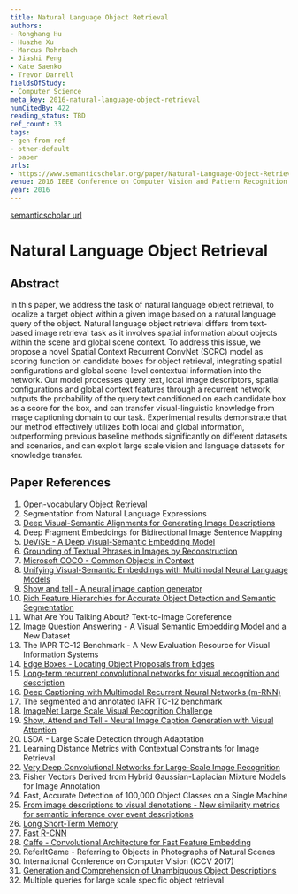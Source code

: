 ```yaml
---
title: Natural Language Object Retrieval
authors:
- Ronghang Hu
- Huazhe Xu
- Marcus Rohrbach
- Jiashi Feng
- Kate Saenko
- Trevor Darrell
fieldsOfStudy:
- Computer Science
meta_key: 2016-natural-language-object-retrieval
numCitedBy: 422
reading_status: TBD
ref_count: 33
tags:
- gen-from-ref
- other-default
- paper
urls:
- https://www.semanticscholar.org/paper/Natural-Language-Object-Retrieval-Hu-Xu/d696a1923288e6c15422660de9553f6fdb6a4fae?sort=total-citations
venue: 2016 IEEE Conference on Computer Vision and Pattern Recognition (CVPR)
year: 2016
---
```


[semanticscholar url](https://www.semanticscholar.org/paper/Natural-Language-Object-Retrieval-Hu-Xu/d696a1923288e6c15422660de9553f6fdb6a4fae?sort=total-citations)

# Natural Language Object Retrieval

## Abstract

In this paper, we address the task of natural language object retrieval, to localize a target object within a given image based on a natural language query of the object. Natural language object retrieval differs from text-based image retrieval task as it involves spatial information about objects within the scene and global scene context. To address this issue, we propose a novel Spatial Context Recurrent ConvNet (SCRC) model as scoring function on candidate boxes for object retrieval, integrating spatial configurations and global scene-level contextual information into the network. Our model processes query text, local image descriptors, spatial configurations and global context features through a recurrent network, outputs the probability of the query text conditioned on each candidate box as a score for the box, and can transfer visual-linguistic knowledge from image captioning domain to our task. Experimental results demonstrate that our method effectively utilizes both local and global information, outperforming previous baseline methods significantly on different datasets and scenarios, and can exploit large scale vision and language datasets for knowledge transfer.

## Paper References

1. Open-vocabulary Object Retrieval
2. Segmentation from Natural Language Expressions
3. [Deep Visual-Semantic Alignments for Generating Image Descriptions](2017-deep-visual-semantic-alignments-for-generating-image-descriptions)
4. Deep Fragment Embeddings for Bidirectional Image Sentence Mapping
5. [DeViSE - A Deep Visual-Semantic Embedding Model](2013-devise-a-deep-visual-semantic-embedding-model)
6. [Grounding of Textual Phrases in Images by Reconstruction](2016-grounding-of-textual-phrases-in-images-by-reconstruction)
7. [Microsoft COCO - Common Objects in Context](2014-microsoft-coco-common-objects-in-context)
8. [Unifying Visual-Semantic Embeddings with Multimodal Neural Language Models](2014-unifying-visual-semantic-embeddings-with-multimodal-neural-language-models)
9. [Show and tell - A neural image caption generator](2015-show-and-tell-a-neural-image-caption-generator)
10. [Rich Feature Hierarchies for Accurate Object Detection and Semantic Segmentation](2014-rich-feature-hierarchies-for-accurate-object-detection-and-semantic-segmentation)
11. What Are You Talking About? Text-to-Image Coreference
12. Image Question Answering - A Visual Semantic Embedding Model and a New Dataset
13. The IAPR TC-12 Benchmark - A New Evaluation Resource for Visual Information Systems
14. [Edge Boxes - Locating Object Proposals from Edges](2014-edge-boxes-locating-object-proposals-from-edges)
15. [Long-term recurrent convolutional networks for visual recognition and description](2015-long-term-recurrent-convolutional-networks-for-visual-recognition-and-description)
16. [Deep Captioning with Multimodal Recurrent Neural Networks (m-RNN)](2015-deep-captioning-with-multimodal-recurrent-neural-networks-m-rnn)
17. The segmented and annotated IAPR TC-12 benchmark
18. [ImageNet Large Scale Visual Recognition Challenge](2015-imagenet-large-scale-visual-recognition-challenge)
19. [Show, Attend and Tell - Neural Image Caption Generation with Visual Attention](2015-show-attend-and-tell-neural-image-caption-generation-with-visual-attention)
20. LSDA - Large Scale Detection through Adaptation
21. Learning Distance Metrics with Contextual Constraints for Image Retrieval
22. [Very Deep Convolutional Networks for Large-Scale Image Recognition](2014-vggnet.md)
23. Fisher Vectors Derived from Hybrid Gaussian-Laplacian Mixture Models for Image Annotation
24. Fast, Accurate Detection of 100,000 Object Classes on a Single Machine
25. [From image descriptions to visual denotations - New similarity metrics for semantic inference over event descriptions](2014-from-image-descriptions-to-visual-denotations-new-similarity-metrics-for-semantic-inference-over-event-descriptions)
26. [Long Short-Term Memory](1997-long-short-term-memory)
27. [Fast R-CNN](2015-fast-r-cnn)
28. [Caffe - Convolutional Architecture for Fast Feature Embedding](2014-caffe-convolutional-architecture-for-fast-feature-embedding)
29. ReferItGame - Referring to Objects in Photographs of Natural Scenes
30. International Conference on Computer Vision (ICCV 2017)
31. [Generation and Comprehension of Unambiguous Object Descriptions](2016-generation-and-comprehension-of-unambiguous-object-descriptions)
32. Multiple queries for large scale specific object retrieval
